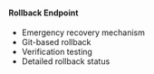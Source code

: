 #### Rollback Endpoint

- Emergency recovery mechanism
- Git-based rollback
- Verification testing
- Detailed rollback status
